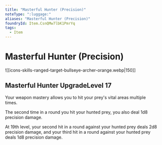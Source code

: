 ```yaml
---
title: "Masterful Hunter (Precision)"
noteType: ":luggage:"
aliases: "Masterful Hunter (Precision)"
foundryId: Item.CsnQMw7lbK1PmrYq
tags:
  - Item
---
```


# Masterful Hunter (Precision)
![[icons-skills-ranged-target-bullseye-archer-orange.webp|150]]

## Masterful Hunter UpgradeLevel 17

Your weapon mastery allows you to hit your prey's vital areas multiple times.

The second time in a round you hit your hunted prey, you also deal 1d8 precision damage.

At 19th level, your second hit in a round against your hunted prey deals 2d8 precision damage, and your third hit in a round against your hunted prey deals 1d8 precision damage.
